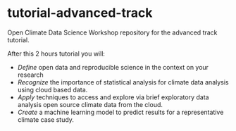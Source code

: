 # tutorial-advanced-track
Open Climate Data Science Workshop repository for the advanced track tutorial.

After this 2 hours tutorial you will: 

- *Define* open data and reproducible science in the context on your research 
- *Recognize* the importance of statistical analysis for climate data analysis using cloud based data.
- *Apply* techniques to access and explore via brief exploratory data analysis open source climate data from the cloud.
- *Create*  a machine learning model to predict results for a representative climate case study. 
